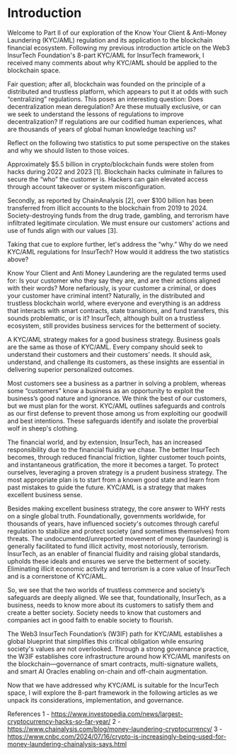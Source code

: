 # Introduction
Welcome to Part II of our exploration of the Know Your Client & Anti-Money Laundering (KYC/AML) regulation and its application to the blockchain financial ecosystem. Following my previous introduction article on the Web3 InsurTech Foundation's 8-part KYC/AML for InsurTech framework, I received many comments about why KYC/AML should be applied to the blockchain space. 

Fair question; after all, blockchain was founded on the principle of a distributed and trustless platform, which appears to put it at odds with such “centralizing” regulations. This poses an interesting question: Does decentralization mean deregulation? Are these mutually exclusive, or can we seek to understand the lessons of regulations to improve decentralization? If regulations are our codified human experiences, what are thousands of years of global human knowledge teaching us?  

Reflect on the following two statistics to put some perspective on the stakes and why we should listen to those voices.

Approximately $5.5 billion in crypto/blockchain funds were stolen from hacks during 2022 and 2023 [1]. Blockchain hacks culminate in failures to secure the “who” the customer is. Hackers can gain elevated access through account takeover or system misconfiguration.  

Secondly, as reported by ChainAnalysis [2], over $100 billion has been transferred from illicit accounts to the blockchain from 2019 to 2024. Society-destroying funds from the drug trade, gambling, and terrorism have infiltrated legitimate circulation. We must ensure our customers' actions and use of funds align with our values [3]. 

Taking that cue to explore further, let's address the “why.” Why do we need KYC/AML regulations for InsurTech?  How would it address the two statistics above?

Know Your Client and Anti Money Laundering are the regulated terms used for: Is your customer who they say they are, and are their actions aligned with their words? More nefariously, is your customer a criminal, or does your customer have criminal intent? Naturally, in the distributed and trustless blockchain world, where everyone and everything is an address that interacts with smart contracts, state transitions, and fund transfers, this sounds problematic, or is it?  InsurTech, although built on a trustless ecosystem, still provides business services for the betterment of society.

A KYC/AML strategy makes for a good business strategy. Business goals are the same as those of KYC/AML. Every company should seek to understand their customers and their customers’ needs. It should ask, understand, and challenge its customers, as these insights are essential in delivering superior personalized outcomes.  

Most customers see a business as a partner in solving a problem, whereas some “customers” know a business as an opportunity to exploit the business’s good nature and ignorance. We think the best of our customers, but we must plan for the worst. KYC/AML outlines safeguards and controls as our first defense to prevent those among us from exploiting our goodwill and best intentions. These safeguards identify and isolate the proverbial wolf in sheep's clothing.

The financial world, and by extension, InsurTech, has an increased responsibility due to the financial fluidity we chase.  The better InsurTech becomes, through reduced financial friction, lighter customer touch points, and instantaneous gratification,  the more it becomes a target.  To protect ourselves, leveraging a proven strategy is a prudent business strategy.  The most appropriate plan is to start from a known good state and learn from past mistakes to guide the future. KYC/AML is a strategy that makes excellent business sense.

Besides making excellent business strategy, the core answer to WHY rests on a single global truth.  Foundationally, governments worldwide, for thousands of years, have influenced society's outcomes through careful regulation to stabilize and protect society (and sometimes themselves) from threats. The undocumented/unreported movement of money (laundering) is generally facilitated to fund illicit activity, most notoriously, terrorism. InsurTech, as an enabler of financial fluidity and raising global standards, upholds these ideals and ensures we serve the betterment of society.  Eliminating illicit economic activity and terrorism is a core value of InsurTech and is a cornerstone of KYC/AML.

So, we see that the two worlds of trustless commerce and society’s safeguards are deeply aligned. We see that, foundationally, InsurTech, as a business, needs to know more about its customers to satisfy them and create a better society. Society needs to know that customers and companies act in good faith to enable society to flourish.

The Web3 InsurTech Foundation’s (W3IF) path for KYC/AML establishes a global blueprint that simplifies this critical obligation while ensuring society's values are not overlooked. Through a strong governance practice, the W3IF establishes core infrastructure around how KYC/AML manifests on the blockchain—governance of smart contracts, multi-signature wallets, and smart AI Oracles enabling on-chain and off-chain augmentation.

Now that we have addressed why KYC/AML is suitable for the IncurTech space, I will explore the 8-part framework in the following articles as we unpack its considerations, implementation, and governance.



References
1 - https://www.investopedia.com/news/largest-cryptocurrency-hacks-so-far-year/
2 - https://www.chainalysis.com/blog/money-laundering-cryptocurrency/
3 - https://www.cnbc.com/2024/07/16/crypto-is-increasingly-being-used-for-money-laundering-chainalysis-says.html


